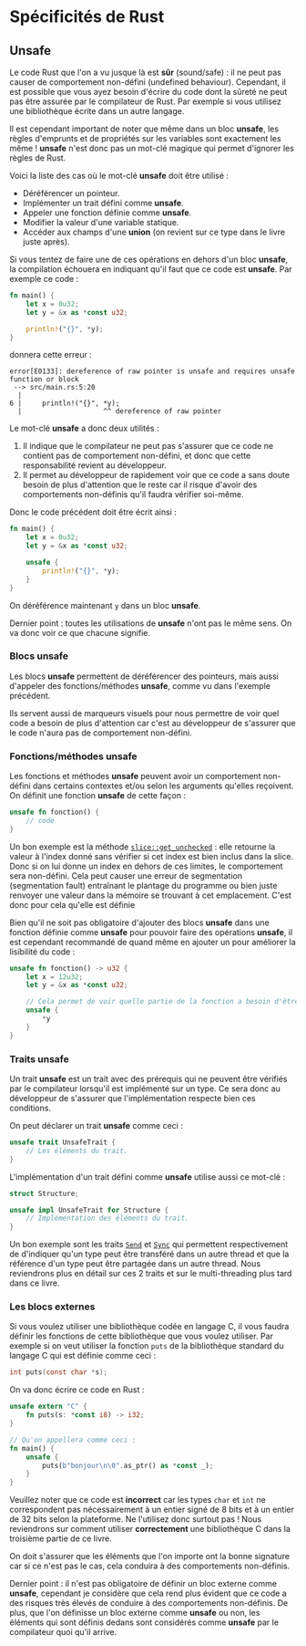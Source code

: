 # Spécificités de Rust

## Unsafe

Le code Rust que l'on a vu jusque là est __sûr__ (sound/safe) : il ne peut pas causer de comportement non-défini (undefined behaviour). Cependant, il est possible que vous ayez besoin d'écrire du code dont la sûreté ne peut pas être assurée par le compilateur de Rust. Par exemple si vous utilisez une bibliothèque écrite dans un autre langage.

Il est cependant important de noter que même dans un bloc __unsafe__, les règles d'emprunts et de propriétés sur les variables sont exactement les même ! __unsafe__ n'est donc pas un mot-clé magique qui permet d'ignorer les règles de Rust.

Voici la liste des cas où le mot-clé __unsafe__ doit être utilisé :

 * Déréférencer un pointeur.
 * Implémenter un trait défini comme __unsafe__.
 * Appeler une fonction définie comme __unsafe__.
 * Modifier la valeur d'une variable statique.
 * Accéder aux champs d'une __union__ (on revient sur ce type dans le livre juste après).

Si vous tentez de faire une de ces opérations en dehors d'un bloc __unsafe__, la compilation échouera en indiquant qu'il faut que ce code est __unsafe__. Par exemple ce code :

```rust
fn main() {
    let x = 0u32;
    let y = &x as *const u32;

    println!("{}", *y);
}
```

donnera cette erreur :

```console
error[E0133]: dereference of raw pointer is unsafe and requires unsafe function or block
 --> src/main.rs:5:20
  |
6 |     println!("{}", *y);
  |                    ^^ dereference of raw pointer
```

Le mot-clé __unsafe__ a donc deux utilités :

 1. Il indique que le compilateur ne peut pas s'assurer que ce code ne contient pas de comportement non-défini, et donc que cette responsabilité revient au développeur.
 2. Il permet au développeur de rapidement voir que ce code a sans doute besoin de plus d'attention que le reste car il risque d'avoir des comportements non-définis qu'il faudra vérifier soi-même.

Donc le code précédent doit être écrit ainsi :

```rust
fn main() {
    let x = 0u32;
    let y = &x as *const u32;

    unsafe {
        println!("{}", *y);
    }
}
```

On déréférence maintenant `y` dans un bloc __unsafe__.

Dernier point : toutes les utilisations de __unsafe__ n'ont pas le même sens. On va donc voir ce que chacune signifie.

### Blocs unsafe

Les blocs __unsafe__ permettent de déréférencer des pointeurs, mais aussi d'appeler des fonctions/méthodes __unsafe__, comme vu dans l'exemple précédent.

Ils servent aussi de marqueurs visuels pour nous permettre de voir quel code a besoin de plus d'attention car c'est au développeur de s'assurer que le code n'aura pas de comportement non-défini.

### Fonctions/méthodes unsafe

Les fonctions et méthodes __unsafe__ peuvent avoir un comportement non-défini dans certains contextes et/ou selon les arguments qu'elles reçoivent. On définit une fonction __unsafe__ de cette façon :

```rust
unsafe fn fonction() {
    // code
}
```

Un bon exemple est la méthode [`slice::get_unchecked`](https://doc.rust-lang.org/stable/std/primitive.slice.html#method.get_unchecked) : elle retourne la valeur à l'index donné sans vérifier si cet index est bien inclus dans la slice. Donc si on lui donne un index en dehors de ces limites, le comportement sera non-défini. Cela peut causer une erreur de segmentation (segmentation fault) entraînant le plantage du programme ou bien juste renvoyer une valeur dans la mémoire se trouvant à cet emplacement. C'est donc pour cela qu'elle est définie

Bien qu'il ne soit pas obligatoire d'ajouter des blocs __unsafe__ dans une fonction définie comme __unsafe__ pour pouvoir faire des opérations __unsafe__, il est cependant recommandé de quand même en ajouter un pour améliorer la lisibilité du code :

```rust
unsafe fn fonction() -> u32 {
    let x = 12u32;
    let y = &x as *const u32;

    // Cela permet de voir quelle partie de la fonction a besoin d'être unsafe.
    unsafe {
        *y
    }
}
```

### Traits unsafe

Un trait __unsafe__ est un trait avec des prérequis qui ne peuvent être vérifiés par le compilateur lorsqu'il est implémenté sur un type. Ce sera donc au développeur de s'assurer que l'implémentation respecte bien ces conditions.

On peut déclarer un trait __unsafe__ comme ceci :

```rust
unsafe trait UnsafeTrait {
    // Les éléments du trait.
}
```

L'implémentation d'un trait défini comme __unsafe__ utilise aussi ce mot-clé :

```rust
struct Structure;

unsafe impl UnsafeTrait for Structure {
    // Implémentation des éléments du trait.
}
```

Un bon exemple sont les traits [`Send`](https://doc.rust-lang.org/stable/std/marker/trait.Send.html) et [`Sync`](https://doc.rust-lang.org/stable/std/marker/trait.Sync.html) qui permettent respectivement de d'indiquer qu'un type peut être transféré dans un autre thread et que la référence d'un type peut être partagée dans un autre thread. Nous reviendrons plus en détail sur ces 2 traits et sur le multi-threading plus tard dans ce livre.

### Les blocs externes

Si vous voulez utiliser une bibliothèque codée en langage C, il vous faudra définir les fonctions de cette bibliothèque que vous voulez utiliser. Par exemple si on veut utiliser la fonction `puts` de la bibliothèque standard du langage C qui est définie comme ceci :

```c
int puts(const char *s);
```

On va donc écrire ce code en Rust :

```rust
unsafe extern "C" {
    fn puts(s: *const i8) -> i32;
}

// Qu'on appellera comme ceci :
fn main() {
    unsafe {
        puts(b"bonjour\n\0".as_ptr() as *const _);
    }
}
```

Veuillez noter que ce code est __incorrect__ car les types `char` et `int` ne correspondent pas nécessairement à un entier signé de 8 bits et à un entier de 32 bits selon la plateforme. Ne l'utilisez donc surtout pas ! Nous reviendrons sur comment utiliser __correctement__ une bibliothèque C dans la troisième partie de ce livre.

On doit s'assurer que les éléments que l'on importe ont la bonne signature car si ce n'est pas le cas, cela conduira à des comportements non-définis.

Dernier point : il n'est pas obligatoire de définir un bloc externe comme __unsafe__, cependant je considère que cela rend plus évident que ce code a des risques très élevés de conduire à des comportements non-définis. De plus, que l'on définisse un bloc externe comme __unsafe__ ou non, les éléments qui sont définis dedans sont considérés comme __unsafe__ par le compilateur quoi qu'il arrive.
